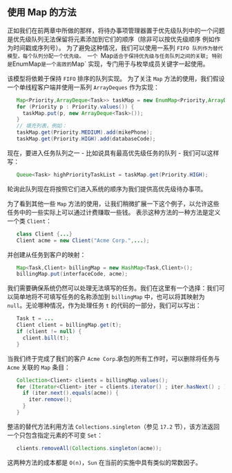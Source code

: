 


## 使用 Map 的方法

正如我们在前两章中所做的那样，将待办事项管理器置于优先级队列中的一个问题是优先级队列无法保留将元素添加到它们的顺序（除非可以按优先级顺序 例如作为时间戳或序列号）。 为了避免这种情况，我们可以使用一系列 `FIFO 队列作为替代模型，每个队列分配一个优先级。 一个 `Map` 适合于保持优先级与任务队列之间的关联; 特别是 `EnumMap` 是一个高效的 `Map` 实现，专门用于与枚举成员关键字一起使用。

该模型将依赖于保持 `FIFO` 排序的队列实现。 为了关注 `Map` 方法的使用，我们假设一个单线程客户端并使用一系列 `ArrayDeques` 作为实现：

```java
   Map<Priority,ArrayDeque<Task>> taskMap = new EnumMap<Priority,ArrayDeque<Task>>(Priority.class);
   for (Priority p : Priority.values()) {
     taskMap.put(p, new ArrayDeque<Task>());
   }
   // 填充列表，例如：
   taskMap.get(Priority.MEDIUM).add(mikePhone);
   taskMap.get(Priority.HIGH).add(databaseCode);
```

现在，要进入任务队列之一 - 比如说具有最高优先级任务的队列 - 我们可以这样写：

```java
   Queue<Task> highPriorityTaskList = taskMap.get(Priority.HIGH);
```

轮询此队列现在将按照它们进入系统的顺序为我们提供高优先级待办事项。

为了看到其他一些 `Map` 方法的使用，让我们稍微扩展一下这个例子，以允许这些任务中的一些实际上可以通过计费赚取一些钱。 表示这种方法的一种方法是定义一个类 `Client`：

```java
   class Client {...}
   Client acme = new Client("Acme Corp.",...);
```

并创建从任务到客户的映射：

```java
   Map<Task,Client> billingMap = new HashMap<Task,Client>();
   billingMap.put(interfaceCode, acme);
```

我们需要确保系统仍然可以处理无法填写的任务。我们在这里有一个选择：我们可以简单地将不可填写任务的名称添加到 `billingMap` 中，也可以将其映射为 `null`。无论哪种情况，作为处理任务 `t` 的代码的一部分，我们可以写出：

```java
   Task t = ...
   Client client = billingMap.get(t);
   if (client != null) {
     client.bill(t);
   }
```

当我们终于完成了我们的客户 `Acme Corp`.承包的所有工作时，可以删除将任务与 `Acme` 关联的 `Map` 条目：

```java
   Collection<Client> clients = billingMap.values();
   for (Iterator<Client> iter = clients.iterator() ; iter.hasNext() ; ) {
     if (iter.next().equals(acme)) {
       iter.remove();
     }
   }
```

整洁的替代方法利用方法 `Collections.singleton`（参见 `17.2` 节），该方法返回一个只包含指定元素的不可变 `Set`：

```java
   clients.removeAll(Collections.singleton(acme));
```

这两种方法的成本都是 `O(n)`，`Sun` 在当前的实施中具有类似的常数因子。



